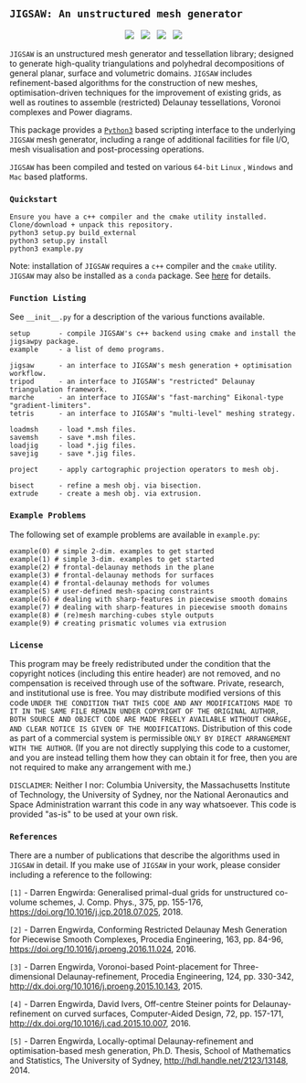 ## `JIGSAW: An unstructured mesh generator`

<p align="center">
  <img src = "../master/external/jigsaw/img/bunny-TRIA3-1.png"> &nbsp
  <img src = "../master/external/jigsaw/img/bunny-TRIA3-2.png"> &nbsp
  <img src = "../master/external/jigsaw/img/bunny-TRIA3-3.png"> &nbsp
  <img src = "../master/external/jigsaw/img/bunny-TRIA4-3.png">
</p>

`JIGSAW` is an unstructured mesh generator and tessellation library; designed to generate high-quality triangulations and polyhedral decompositions of general planar, surface and volumetric domains. `JIGSAW` includes refinement-based algorithms for the construction of new meshes, optimisation-driven techniques for the improvement of existing grids, as well as routines to assemble (restricted) Delaunay tessellations, Voronoi complexes and Power diagrams.

This package provides a <a href="https://www.python.org/">`Python3`</a> based scripting interface to the underlying `JIGSAW` mesh generator, including a range of additional facilities for file I/O, mesh visualisation and post-processing operations.

`JIGSAW` has been compiled and tested on various `64-bit` `Linux` , `Windows` and `Mac` based platforms. 

### `Quickstart`

    Ensure you have a c++ compiler and the cmake utility installed.
    Clone/download + unpack this repository.
    python3 setup.py build_external
    python3 setup.py install
    python3 example.py
    
Note: installation of `JIGSAW` requires a `c++` compiler and the `cmake` utility. `JIGSAW` may also be installed as a `conda` package. See <a href="https://github.com/dengwirda/jigsaw">here</a> for details.
    
### `Function Listing`

See `__init__.py` for a description of the various functions available.

    setup       - compile JIGSAW's c++ backend using cmake and install the jigsawpy package.
    example     - a list of demo programs. 
    
    jigsaw      - an interface to JIGSAW's mesh generation + optimisation workflow.
    tripod      - an interface to JIGSAW's "restricted" Delaunay triangulation framework.
    marche      - an interface to JIGSAW's "fast-marching" Eikonal-type "gradient-limiters".
    tetris      - an interface to JIGSAW's "multi-level" meshing strategy.
    
    loadmsh     - load *.msh files.
    savemsh     - save *.msh files.
    loadjig     - load *.jig files.
    savejig     - save *.jig files.

    project     - apply cartographic projection operators to mesh obj.
    
    bisect      - refine a mesh obj. via bisection.
    extrude     - create a mesh obj. via extrusion.
    
### `Example Problems`

The following set of example problems are available in `example.py`:

    example(0) # simple 2-dim. examples to get started
    example(1) # simple 3-dim. examples to get started
    example(2) # frontal-delaunay methods in the plane
    example(3) # frontal-delaunay methods for surfaces
    example(4) # frontal-delaunay methods for volumes
    example(5) # user-defined mesh-spacing constraints
    example(6) # dealing with sharp-features in piecewise smooth domains
    example(7) # dealing with sharp-features in piecewise smooth domains
    example(8) # (re)mesh marching-cubes style outputs
    example(9) # creating prismatic volumes via extrusion

### `License`

This program may be freely redistributed under the condition that the copyright notices (including this entire header) are not removed, and no compensation is received through use of the software.  Private, research, and institutional use is free.  You may distribute modified versions of this code `UNDER THE CONDITION THAT THIS CODE AND ANY MODIFICATIONS MADE TO IT IN THE SAME FILE REMAIN UNDER COPYRIGHT OF THE ORIGINAL AUTHOR, BOTH SOURCE AND OBJECT CODE ARE MADE FREELY AVAILABLE WITHOUT CHARGE, AND CLEAR NOTICE IS GIVEN OF THE MODIFICATIONS`. Distribution of this code as part of a commercial system is permissible `ONLY BY DIRECT ARRANGEMENT WITH THE AUTHOR`. (If you are not directly supplying this code to a customer, and you are instead telling them how they can obtain it for free, then you are not required to make any arrangement with me.) 

`DISCLAIMER`:  Neither I nor: Columbia University, the Massachusetts Institute of Technology, the University of Sydney, nor the National Aeronautics and Space Administration warrant this code in any way whatsoever.  This code is provided "as-is" to be used at your own risk.

### `References`

There are a number of publications that describe the algorithms used in `JIGSAW` in detail. If you make use of `JIGSAW` in your work, please consider including a reference to the following:

`[1]` - Darren Engwirda: Generalised primal-dual grids for unstructured co-volume schemes, J. Comp. Phys., 375, pp. 155-176, https://doi.org/10.1016/j.jcp.2018.07.025, 2018.

`[2]` - Darren Engwirda, Conforming Restricted Delaunay Mesh Generation for Piecewise Smooth Complexes, Procedia Engineering, 163, pp. 84-96, https://doi.org/10.1016/j.proeng.2016.11.024, 2016.

`[3]` - Darren Engwirda, Voronoi-based Point-placement for Three-dimensional Delaunay-refinement, Procedia Engineering, 124, pp. 330-342, http://dx.doi.org/10.1016/j.proeng.2015.10.143, 2015.

`[4]` - Darren Engwirda, David Ivers, Off-centre Steiner points for Delaunay-refinement on curved surfaces, Computer-Aided Design, 72, pp. 157-171, http://dx.doi.org/10.1016/j.cad.2015.10.007, 2016.

`[5]` - Darren Engwirda, Locally-optimal Delaunay-refinement and optimisation-based mesh generation, Ph.D. Thesis, School of Mathematics and Statistics, The University of Sydney, http://hdl.handle.net/2123/13148, 2014.

